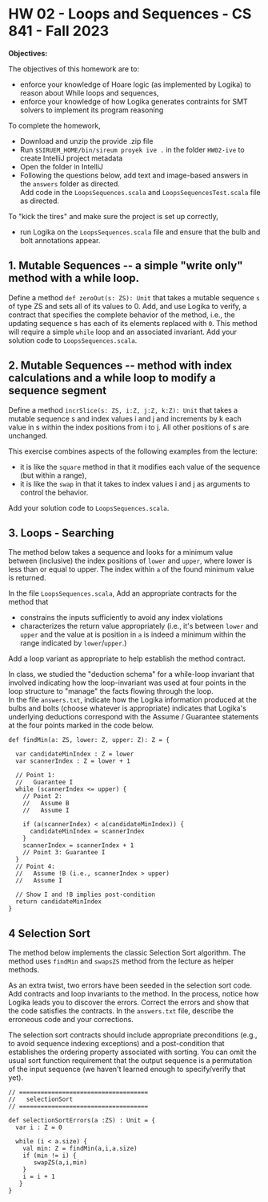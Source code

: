 # HW 02 - Loops and Sequences - CS 841 - Fall 2023 

**Objectives:**

The objectives of this homework are to:
* enforce your knowledge of Hoare logic (as implemented by Logika) to reason about While loops and sequences,
* enforce your knowledge of how Logika generates contraints for SMT solvers to implement its program reasoning

To complete the homework, 
* Download and unzip the provide .zip file
* Run `$SIRUEM_HOME/bin/sireum proyek ive .` in the folder `HW02-ive` to create IntelliJ project metadata
* Open the folder in IntelliJ
* Following the questions below, add text and image-based answers in the `answers` folder as directed.  
  Add code in the `LoopsSequences.scala` and `LoopsSequencesTest.scala` file as directed.

To "kick the tires" and make sure the project is set up correctly, 
* run Logika on the `LoopsSequences.scala` file and ensure that the bulb and bolt annotations appear.

## 1. Mutable Sequences -- a simple "write only" method with a while loop.
Define a method ```def zeroOut(s: ZS): Unit``` that takes a mutable sequence `s` of type ZS 
and sets all of its values to 0.   Add, and use Logika to verify, a contract that specifies
the complete behavior of the method, i.e., the updating sequence s has each of its elements
replaced with `0`.   This method will require a simple `while` loop and an associated invariant.
Add your solution code to `LoopsSequences.scala`.

## 2. Mutable Sequences -- method with index calculations and a while loop to modify a sequence segment
Define a method ```incrSlice(s: ZS, i:Z, j:Z, k:Z): Unit```
that takes a mutable sequence s and index values i and j
and increments by k each value in s
within the index positions from i to j.
All other positions of s are unchanged.

This exercise combines aspects of the following examples from the lecture:
* it is like the `square` method in that it modifies each value of the sequence (but within a range),
* it is like the `swap` in that it takes to index values i and j as arguments to control the behavior.

Add your solution code to `LoopsSequences.scala`.

## 3. Loops - Searching
The method below takes a sequence and looks for a minimum value between (inclusive) the index positions
of `lower` and `upper`, where lower is less than or equal to upper.  The index within `a` of the found minimum
value is returned.

In the file `LoopsSequences.scala`, Add an appropriate contracts for the method that 
  * constrains the inputs sufficiently to avoid any index violations
  * characterizes the return value appropriately (i.e., it's between `lower` and `upper` and the value
    at is position in `a` is indeed a minimum within the range indicated by `lower`/`upper`.)

Add a loop variant as appropriate to help establish the method contract.

In class, we studied the "deduction schema" for a while-loop invariant that involved indicating how the loop-invariant
was used at four points in the loop structure to "manage" the facts flowing through the loop.   
In the file `answers.txt`, indicate how the Logika information
produced at the bulbs and bolts (choose whatever is appropriate) indicates that Logika's underlying
deductions correspond with the Assume / Guarantee statements at the four points marked in the code below.
```
def findMin(a: ZS, lower: Z, upper: Z): Z = {

  var candidateMinIndex : Z = lower
  var scannerIndex : Z = lower + 1

  // Point 1:
  //   Guarantee I
  while (scannerIndex <= upper) {
    // Point 2:
    //   Assume B
    //   Assume I

    if (a(scannerIndex) < a(candidateMinIndex)) {
      candidateMinIndex = scannerIndex
    }
    scannerIndex = scannerIndex + 1
    // Point 3: Guarantee I
  }
  // Point 4:
  //   Assume !B (i.e., scannerIndex > upper)
  //   Assume I

  // Show I and !B implies post-condition
  return candidateMinIndex
}
```

## 4 Selection Sort
The method below implements the classic Selection Sort algorithm.  The method uses `findMin` 
and `swapsZS` method from the lecture as helper methods.

As an extra twist, two errors have been seeded in the selection sort code.
Add contracts and loop invariants to the method.  In the process, notice how Logika leads
you to discover the errors.  Correct the errors and show that the code satisfies the contracts.
In the `answers.txt` file, describe the erroneous code and your corrections.

The selection sort contracts should include appropriate preconditions (e.g., to avoid
sequence indexing exceptions) and a post-condition that establishes the ordering property
associated with sorting.  You can omit the usual sort function requirement that the output
sequence is a permutation of the input sequence (we haven't learned enough to specify/verify
that yet).

```
// ====================================
//   selectionSort
// ====================================

def selectionSortErrors(a :ZS) : Unit = {
  var i : Z = 0

  while (i < a.size) {
    val min: Z = findMin(a,i,a.size)
    if (min != i) {
       swapZS(a,i,min)
    }
    i = i + 1
   }
}
```












